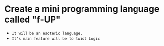 Create a mini programming language called "f-UP"
===================================================
   + `It will be an esoteric language.`
   + `It's main feature will be to twist Logic`